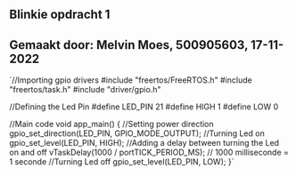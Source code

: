 ## Blinkie opdracht 1
## Gemaakt door: Melvin Moes, 500905603, 17-11-2022

`//Importing gpio drivers
#include "freertos/FreeRTOS.h"
#include "freertos/task.h"
#include "driver/gpio.h"

//Defining the Led Pin 
#define LED_PIN 21
#define HIGH 1
#define LOW 0

//Main code
void app_main() {
    //Setting power direction
    gpio_set_direction(LED_PIN, GPIO_MODE_OUTPUT);
    //Turning Led on
    gpio_set_level(LED_PIN, HIGH);
    //Adding a delay between turning the Led on and off
    vTaskDelay(1000 / portTICK_PERIOD_MS); // 1000 milliseconde = 1 seconde
    //Turning Led off
    gpio_set_level(LED_PIN, LOW);
}`


